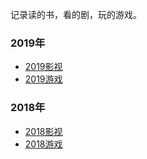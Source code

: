 
记录读的书，看的剧，玩的游戏。

### 2019年

- [2019影视](list/2019/2019_movies.md)
- [2019游戏](list/2019/2019_games.md)

### 2018年

- [2018影视](list/2018_movies.md)
- [2018游戏](list/2018_game.md)
